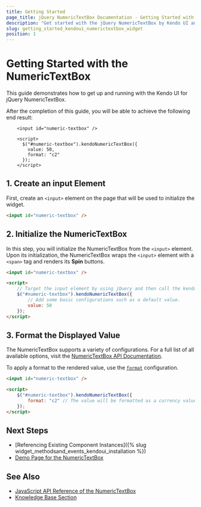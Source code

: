```yaml
---
title: Getting Started
page_title: jQuery NumericTextBox Documentation - Getting Started with the NumericTextBox
description: "Get started with the jQuery NumericTextBox by Kendo UI and learn how to create, initialize, and enable the widget."
slug: getting_started_kendoui_numerictextbox_widget
position: 1
---
```


# Getting Started with the NumericTextBox

This guide demonstrates how to get up and running with the Kendo UI for jQuery NumericTextBox.

After the completion of this guide, you will be able to achieve the following end result:

```dojo
    <input id="numeric-textbox" />

    <script>
      $("#numeric-textbox").kendoNumericTextBox({
        value: 50,
        format: "c2"
      });
    </script>
```

## 1. Create an input Element

First, create an `<input>` element on the page that will be used to initialize the widget.

```html
<input id="numeric-textbox" />
```

## 2. Initialize the NumericTextBox 

In this step, you will initialize the NumericTextBox from the `<input>` element. Upon its initialization, the NumericTextBox wraps the `<input>` element with a `<span>` tag and renders its **Spin** buttons.

```html
<input id="numeric-textbox" />

<script>
    // Target the input element by using jQuery and then call the kendoNumericTextBox() method.
    $("#numeric-textbox").kendoNumericTextBox({
        // Add some basic configurations such as a default value.
        value: 50
    });
</script>
```

## 3. Format the Displayed Value

The NumericTextBox supports a variety of configurations. For a full list of all available options, visit the [NumericTextBox API Documentation](/api/javascript/ui/numerictextbox).

To apply a format to the rendered value, use the [`format`](/api/javascript/ui/numerictextbox/configuration/format) configuration.

```html
<input id="numeric-textbox" />

<script>
    $("#numeric-textbox").kendoNumericTextBox({
        format: "c2" // The value will be formatted as a currency value with two decimal symbols.
    });
</script>
```

## Next Steps 

* [Referencing Existing Component Instances]({% slug widget_methodsand_events_kendoui_installation %}) 
* [Demo Page for the NumericTextBox](https://demos.telerik.com/kendo-ui/numerictextbox/index)

## See Also 

* [JavaScript API Reference of the NumericTextBox](/api/javascript/ui/numerictextbox)
* [Knowledge Base Section](/knowledge-base)

